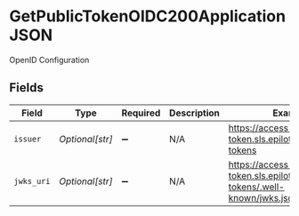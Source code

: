 # GetPublicTokenOIDC200ApplicationJSON

OpenID Configuration


## Fields

| Field                                                                     | Type                                                                      | Required                                                                  | Description                                                               | Example                                                                   |
| ------------------------------------------------------------------------- | ------------------------------------------------------------------------- | ------------------------------------------------------------------------- | ------------------------------------------------------------------------- | ------------------------------------------------------------------------- |
| `issuer`                                                                  | *Optional[str]*                                                           | :heavy_minus_sign:                                                        | N/A                                                                       | https://access-token.sls.epilot.io/v1/access-tokens                       |
| `jwks_uri`                                                                | *Optional[str]*                                                           | :heavy_minus_sign:                                                        | N/A                                                                       | https://access-token.sls.epilot.io/v1/access-tokens/.well-known/jwks.json |